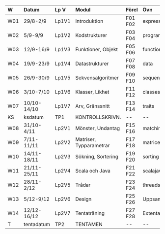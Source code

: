 | W   | Datum       | Lp V  | Modul                   | Förel   | Övn         | Lab             |
|:----|:------------|:------|:------------------------|:--------|:------------|:----------------|
| W01 | 29/8-2/9    | Lp1V1 | Introduktion            | F01 F02 | expressions | kojo            |
| W02 | 5/9-9/9     | Lp1V2 | Kodstrukturer           | F03 F04 | programs    | --              |
| W03 | 12/9-16/9   | Lp1V3 | Funktioner, Objekt      | F05 F06 | functions   | simplewindow    |
| W04 | 19/9-23/9   | Lp1V4 | Datastrukturer          | F07 F08 | data        | textfiles       |
| W05 | 26/9-30/9   | Lp1V5 | Sekvensalgoritmer       | F09 F10 | sequences   | cardgame        |
| W06 | 3/10-7/10   | Lp1V6 | Klasser, Likhet         | F11 F12 | classes     | shapes          |
| W07 | 10/10-14/10 | Lp1V7 | Arv, Gränssnitt         | F13 F14 | traits      | turtlerace-team |
| KS  | ksdatum     | TP1   | KONTROLLSKRIVN.         | --      | --          | --              |
| W08 | 31/10-4/11  | Lp2V1 | Mönster, Undantag       | F15 F16 | matching    | chords-team     |
| W09 | 7/11-11/11  | Lp2V2 | Matriser, Typparametrar | F17 F18 | matrices    | maze            |
| W10 | 14/11-18/11 | Lp2V3 | Sökning, Sortering      | F19 F20 | sorting     | surveydata-team |
| W11 | 21/11-25/11 | Lp2V4 | Scala och Java          | F21 F22 | scalajava   | scalajava-team  |
| W12 | 28/11-2/12  | Lp2V5 | Trådar                  | F23 F24 | threads     | life            |
| W13 | 5/12-9/12   | Lp2V6 | Design                  | F25 F26 | Uppsamling  | Inl.Uppg.       |
| W14 | 12/12-16/12 | Lp2V7 | Tentaträning            | F27 F28 | Extenta     | --              |
| T   | tentadatum  | TP2   | TENTAMEN                | --      | --          | --              |
